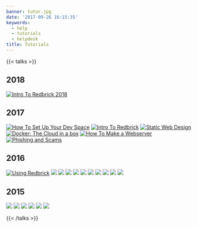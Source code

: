 ```yaml
---
banner: tutor.jpg
date: '2017-09-26 16:15:35'
keywords:
  - help
  - tutorials
  - helpdesk
title: Tutorials
---
```


{{< talks >}}

## 2018

[![Intro To Redbrick 2018](./IntroToRedbrick2018/IntroToRedbrick2018.png)](./IntroToRedbrick2018)

## 2017

[![How To Set Up Your Dev Space](./SettingUpDevEnv/HowToSetUpYourDevSpace.png)](./SettingUpDevEnv)
[![Intro To Redbrick](./IntroToRedbrick/IntroToRedbrick.png)](./IntroToRedbrick)
[![Static Web Design](./static-web/static.png)](./static-web)
[![Docker: The Cloud in a box](./docker/docker.png)](./docker)
[![How To Make a Webserver](./HowToMakeAWebserver/HowToMakeAWebserver.png)](./HowToMakeAWebserver)
[![Phishing and Scams](./PhishingAndScams/How_not_to_conduct_yourself_on_social_media.jpg)](./PhishingAndScams)

## 2016

[![Using Redbrick](./usingrb2016/usingrb.png)](./usingrb2016)
[![](./AdvancedJavaScript/Advanced_JavaScript.png)](./AdvancedJavaScript)
[![](./IntroToGit/IntroToGit.png)](./IntroToGit)
[![](./IntroToBash/IntroToBash.png)](./IntroToBash)
[![](./IntroToHTMLCSS/IntroToHTMLCSS.png)](./IntroToHTMLCSS)
[![](./IntroToLinux/IntroToLinux.png)](./IntroToLinux)
[![](./IntrotoJS/IntrotoJS.png)](./IntrotoJS)
[![](./Jargon_buster/Jargon_buster.png)](./Jargon_buster)
[![](./RetroPie/RetroPie.png)](./RetroPie)
[![](./Wordpress/Wordpress.png)](./Wordpress)
[![](./buildpc/buildpc.png)](./buildpc)

## 2015

[![](./usingrb2015/usingrb.png)](./usingrb2015)
[![](./buildpc/buildpc.png)](./buildpc)
[![](./wordpress-2015/wordpress.png)](./wordpress-2015)
[![](./js-2015/js.png)](./js-2015) [![](./vm/VM.png)](./vm)
[![](./securevm/SecuringVM.png)](./securevm)

{{< /talks >}}
